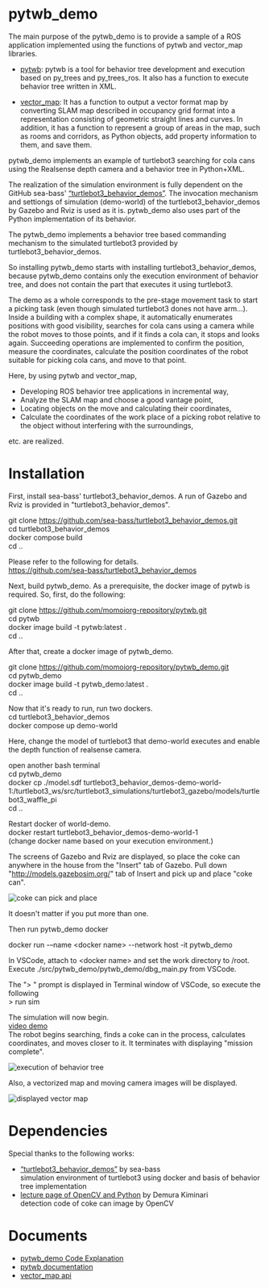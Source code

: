 # pytwb_demo
The main purpose of the pytwb_demo is to provide a sample of a ROS application implemented using the functions of pytwb and vector_map libraries.

- [pytwb](https://github.com/momoiorg-repository/pytwb):
pytwb is a tool for behavior tree development and execution based on py_trees and py_trees_ros. It also has a function to execute behavior tree written in XML.

- [vector_map](https://github.com/RobotSpatialCognition/vector_map):
It has a function to output a vector format map by converting SLAM map described in occupancy grid format into a representation consisting of geometric straight lines and curves. In addition, it has a function to represent a group of areas in the map, such as rooms and corridors, as Python objects, add property information to them, and save them.

pytwb_demo implements an example of turtlebot3 searching for cola cans using the Realsense depth camera and a behavior tree in Python+XML.

The realization of the simulation environment is fully dependent on the GitHub sea-bass' [“turtlebot3_behavior_demos”](https://github.com/sea-bass/turtlebot3_behavior_demos). The invocation mechanism and settiongs of simulation (demo-world) of the turtlebot3_behavior_demos by Gazebo and Rviz is used as it is. pytwb_demo also uses part of the Python implementation of its behavior.

The pytwb_demo implements a behavior tree based commanding mechanism to the simulated turtlebot3 provided by turtlebot3_behavior_demos. 

So installing pytwb_demo starts with installing turtlebot3_behavior_demos, because pytwb_demo contains only the execution environment of behavior tree, and does not contain the part that executes it using turtlebot3. 

The demo as a whole corresponds to the pre-stage movement task to start a picking task (even though simulated turtlebot3 dones not have arm...). Inside a building with a complex shape, it automatically enumerates positions with good visibility, searches for cola cans using a camera while the robot moves to those points, and if it finds a cola can, it stops and looks again. Succeeding operations are implemented to confirm the position, measure the coordinates, calculate the position coordinates of the robot suitable for picking cola cans, and move to that point.

Here, by using pytwb and vector_map,
- Developing ROS behavior tree applications in incremental way,
- Analyze the SLAM map and choose a good vantage point,
- Locating objects on the move and calculating their coordinates,
- Calculate the coordinates of the work place of a picking robot relative to the object without interfering with the surroundings,

etc. are realized.

# Installation
First, install sea-bass' turtlebot3_behavior_demos. A run of Gazebo and Rviz is provided in "turtlebot3_behavior_demos". 

git clone https://github.com/sea-bass/turtlebot3_behavior_demos.git  
cd turtlebot3_behavior_demos  
docker compose build  
cd ..  

Please refer to the following for details.  
https://github.com/sea-bass/turtlebot3_behavior_demos  

Next, build pytwb_demo. As a prerequisite, the docker image of pytwb is required. So, first, do the following:  

git clone https://github.com/momoiorg-repository/pytwb.git  
cd pytwb  
docker image build -t pytwb:latest .  
cd ..  

After that, create a docker image of pytwb_demo.

git clone https://github.com/momoiorg-repository/pytwb_demo.git  
cd pytwb_demo  
docker image build -t pytwb_demo:latest .  
cd ..  

Now that it's ready to run, run two dockers.  
cd turtlebot3_behavior_demos  
docker compose up demo-world  

Here, change the model of turtlebot3 that demo-world executes and enable the depth function of realsense camera.  

open another bash terminal  
cd pytwb_demo  
docker cp ./model.sdf turtlebot3_behavior_demos-demo-world-1:/turtlebot3_ws/src/turtlebot3_simulations/turtlebot3_gazebo/models/turtlebot3_waffle_pi  
cd ..

Restart docker of world-demo.  
docker restart turtlebot3_behavior_demos-demo-world-1  
(change docker name based on your execution environment.)

The screens of Gazebo and Rviz are displayed, so place the coke can anywhere in the house from the "Insert" tab of Gazebo.  Pull down "http://models.gazebosim.org/" tab of Insert and pick up and place "coke can".

![coke can pick and place](resource/coke.jpg)

 It doesn't matter if you put more than one.

Then run pytwb_demo docker  

docker run -–name \<docker name\> --network host -it pytwb_demo  

In VSCode, attach to \<docker name\> and set the work directory to /root.  
Execute ./src/pytwb_demo/pytwb_demo/dbg_main.py from VSCode.

The "> " prompt is displayed in Terminal window of VSCode, so execute the following  
\> run sim

The simulation will now begin.  
[video demo](https://momoi.org/wp-content/uploads/2023/06/demo.mp4)  
The robot begins searching, finds a coke can in the process, calculates coordinates, and moves closer to it.  It terminates with displaying "mission complete".

![execution of behavior tree](resource/prog.jpg)

 Also, a vectorized map and moving camera images will be displayed.

![displayed vector map](resource/map.jpg)

# Dependencies  
Special thanks to the following works:  
- [“turtlebot3_behavior_demos”](https://github.com/sea-bass/turtlebot3_behavior_demos) by sea-bass  
simulation environment of turtlebot3 using docker and basis of behavior tree implementation
- [lecture page of OpenCV and Python](https://demura.net/education/22777.html) by Demura Kiminari  
detection code of coke can image by OpenCV

# Documents  
- [pytwb_demo Code Explanation](doc/pytwb_ws.md)
- [pytwb documentation](https://github.com/momoiorg-repository/pytwb/tree/main/doc/overview.md) 
- [vector_map api](https://github.com/RobotSpatialCognition/vector_map/blob/main/doc/overview.md)